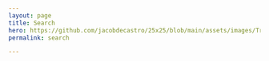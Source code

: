 ```yaml
---
layout: page
title: Search
hero: https://github.com/jacobdecastro/25x25/blob/main/assets/images/TransAlt_Fall_2020-98_EDITED.jpg?raw=true
permalink: search

---
```


<script async src="https://cse.google.com/cse.js?cx=25f71ef04f2c0540a"></script>
<div class="gcse-search"></div>
